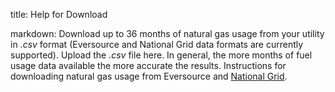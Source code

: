 title: Help for Download

markdown: Download up to 36 months of natural gas usage from your utility in .*csv* format (Eversource and National Grid data formats are currently supported). Upload the *.csv* file here. In general, the more months of fuel usage data available the more accurate the results. Instructions for downloading natural gas usage from Eversource and [National Grid](https://heatsmartalliance.org/wp-content/uploads/2024/11/How-to-download-gas-usage-from-National-Grid.pdf). 
